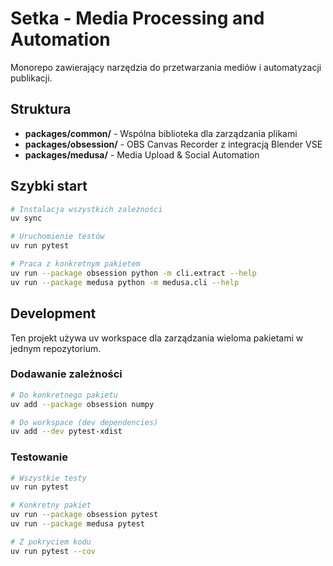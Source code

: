 # Setka - Media Processing and Automation

Monorepo zawierający narzędzia do przetwarzania mediów i automatyzacji publikacji.

## Struktura

- **packages/common/** - Wspólna biblioteka dla zarządzania plikami
- **packages/obsession/** - OBS Canvas Recorder z integracją Blender VSE
- **packages/medusa/** - Media Upload & Social Automation

## Szybki start

```bash
# Instalacja wszystkich zależności
uv sync

# Uruchomienie testów
uv run pytest

# Praca z konkretnym pakietem
uv run --package obsession python -m cli.extract --help
uv run --package medusa python -m medusa.cli --help
```

## Development

Ten projekt używa uv workspace dla zarządzania wieloma pakietami w jednym repozytorium.

### Dodawanie zależności

```bash
# Do konkretnego pakietu
uv add --package obsession numpy

# Do workspace (dev dependencies)
uv add --dev pytest-xdist
```

### Testowanie

```bash
# Wszystkie testy
uv run pytest

# Konkretny pakiet
uv run --package obsession pytest
uv run --package medusa pytest

# Z pokryciem kodu
uv run pytest --cov
```